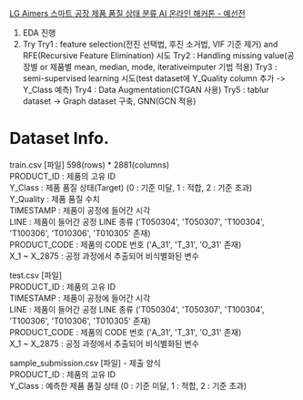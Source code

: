 [LG Aimers 스마트 공장 제품 품질 상태 분류 AI 온라인 해커톤 - 예선전](https://dacon.io/competitions/official/236055/overview/description)

1. EDA 진행
2. Try
  Try1 : feature selection(전진 선택법, 후진 소거법, VIF 기준 제거) and RFE(Recursive Feature Elimination) 시도
  Try2 : Handling missing value(공장별 or 제품별 mean, median, mode, iterativeimputer 기법 적용)
  Try3 : semi-supervised learning 시도(test dataset에 Y_Quality column 추가 -> Y_Class 예측)
  Try4 : Data Augmentation(CTGAN 사용)
  Try5 : tablur dataset -> Graph dataset 구축, GNN(GCN 적용)
  
# Dataset Info.
train.csv [파일] 598(rows) * 2881(columns)  
PRODUCT_ID : 제품의 고유 ID  
Y_Class : 제품 품질 상태(Target) (0 : 기준 미달, 1 : 적합, 2 : 기준 초과)  
Y_Quality : 제품 품질 수치  
TIMESTAMP : 제품이 공정에 들어간 시각  
LINE : 제품이 들어간 공정 LINE 종류 ('T050304', 'T050307', 'T100304', 'T100306', 'T010306', 'T010305' 존재)  
PRODUCT_CODE : 제품의 CODE 번호 ('A_31', 'T_31', 'O_31' 존재)  
X_1 ~ X_2875 : 공정 과정에서 추출되어 비식별화된 변수  

test.csv [파일]  
PRODUCT_ID : 제품의 고유 ID  
TIMESTAMP : 제품이 공정에 들어간 시각  
LINE : 제품이 들어간 공정 LINE 종류 ('T050304', 'T050307', 'T100304', 'T100306', 'T010306', 'T010305' 존재)  
PRODUCT_CODE : 제품의 CODE 번호 ('A_31', 'T_31', 'O_31' 존재)  
X_1 ~ X_2875 : 공정 과정에서 추출되어 비식별화된 변수  

sample_submission.csv [파일] - 제출 양식  
PRODUCT_ID : 제품의 고유 ID  
Y_Class : 예측한 제품 품질 상태 (0 : 기준 미달, 1 : 적합, 2 : 기준 초과)  
